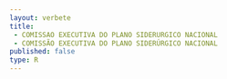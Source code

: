 ```yaml
---
layout: verbete
title:
 - COMISSAO EXECUTIVA DO PLANO SIDERURGICO NACIONAL
 - COMISSÃO EXECUTIVA DO PLANO SIDERÚRGICO NACIONAL
published: false
type: R
---
```



